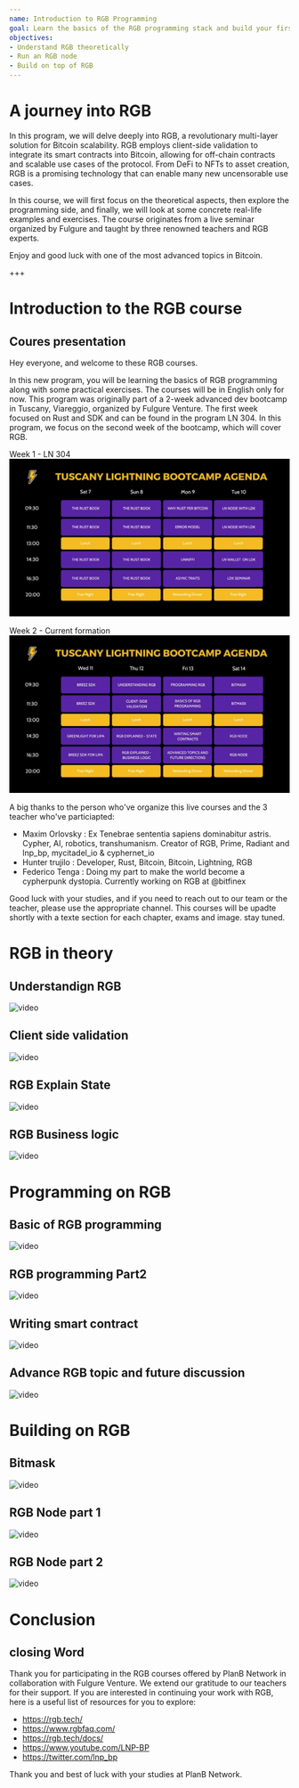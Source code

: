 ```yaml
---
name: Introduction to RGB Programming
goal: Learn the basics of the RGB programming stack and build your first RGB applications
objectives:
- Understand RGB theoretically
- Run an RGB node
- Build on top of RGB
---
```


# A journey into RGB

In this program, we will delve deeply into RGB, a revolutionary multi-layer solution for Bitcoin scalability. RGB employs client-side validation to integrate its smart contracts into Bitcoin, allowing for off-chain contracts and scalable use cases of the protocol. From DeFi to NFTs to asset creation, RGB is a promising technology that can enable many new uncensorable use cases.

In this course, we will first focus on the theoretical aspects, then explore the programming side, and finally, we will look at some concrete real-life examples and exercises. The course originates from a live seminar organized by Fulgure and taught by three renowned teachers and RGB experts.

Enjoy and good luck with one of the most advanced topics in Bitcoin.

+++

# Introduction to the RGB course

## Coures presentation

Hey everyone, and welcome to these RGB courses.

In this new program, you will be learning the basics of RGB programming along with some practical exercises. The courses will be in English only for now. This program was originally part of a 2-week advanced dev bootcamp in Tuscany, Viareggio, organized by Fulgure Venture. The first week focused on Rust and SDK and can be found in the program LN 304. In this program, we focus on the second week of the bootcamp, which will cover RGB.

Week 1 - LN 304
![image](assets\Image\1.jpg)

Week 2 - Current formation 
![image](assets\Image\2.jpg)

A big thanks to the person who've organize this live courses and the 3 teacher who've particiapted: 

- Maxim Orlovsky : Ex Tenebrae sententia sapiens dominabitur astris. Cypher, AI, robotics, transhumanism. Creator of RGB, Prime, Radiant and lnp_bp, mycitadel_io & cyphernet_io
- Hunter trujilo :  Developer, Rust, Bitcoin, Bitcoin, Lightning, RGB
- Federico Tenga : Doing my part to make the world become a cypherpunk dystopia. Currently working on RGB at @bitfinex

Good luck with your studies, and if you need to reach out to our team or the teacher, please use the appropriate channel. This courses will be upadte shortly with a texte section for each chapter, exams and image. stay tuned. 

# RGB in theory

## Understandign RGB 

![video](https://youtu.be/AF2XbifPGXM)

## Client side validation 

![video](https://youtu.be/FS6PDprWl5Q)

## RGB Explain State

![video](https://youtu.be/tmAVdyXGmj4)

## RGB Business logic 

![video](https://youtu.be/lUTjeuM0oTA)

# Programming on RGB 

## Basic of RGB programming

![video](https://youtu.be/Uo1UoxiImsI)

## RGB programming Part2 

![video](https://youtu.be/sVoKIi-1XbY)

## Writing smart contract

![video](https://youtu.be/GRwS-NvWF3I)

## Advance RGB topic and future discussion

![video](https://youtu.be/mqCupTlDbA0)

# Building on RGB 

## Bitmask	

![video](https://youtu.be/nbUtV8GOR_U)

## RGB Node part 1 

![video](https://youtu.be/5iAhsgCSL3U)

## RGB Node part 2

![video](https://youtu.be/piQQH4Q2nr0)


# Conclusion 

## closing Word

Thank you for participating in the RGB courses offered by PlanB Network in collaboration with Fulgure Venture. We extend our gratitude to our teachers for their support. If you are interested in continuing your work with RGB, here is a useful list of resources for you to explore:

- https://rgb.tech/
- https://www.rgbfaq.com/
- https://rgb.tech/docs/
- https://www.youtube.com/LNP-BP
- https://twitter.com/lnp_bp

Thank you and best of luck with your studies at PlanB Network.